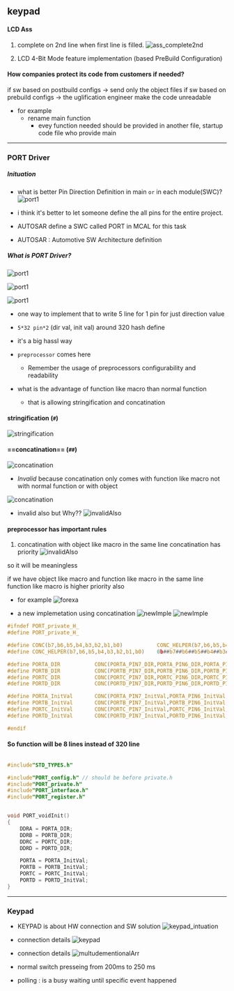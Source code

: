## keypad

#### LCD Ass

1. complete on 2nd line when first line is filled.
   ![ass_complete2nd](imgs/ass_complete2nd.JPG)

2. LCD 4-Bit Mode feature implementation (based PreBuild Configuration)

#### How companies protect its code from customers if needed?

if sw based on postbuild configs -> send only the object files
if sw based on prebuild configs -> the uglification engineer make the code unreadable

- for example
  - rename main function
    - evey function needed should be provided in another file, startup code file who provide main

---

### PORT Driver

##### Inituation

- what is better Pin Direction Definition in main `or` in each module(SWC)?
  ![port1](imgs/port1.JPG)

- i think it's better to let someone define the all pins for the entire project.
- AUTOSAR define a SWC called PORT in MCAL for this task
- AUTOSAR : Automotive SW Architecture definition

##### What is PORT Driver?

![port1](imgs/PORT_SWC.JPG)

![port1](imgs/port_conf.JPG)

![port1](imgs/port_way1.JPG)

- one way to implement that to write 5 line for 1 pin for just direction value
- `5*32 pin*2` (dir val, init val) around 320 hash define
- it's a big hassl way

- `preprocessor` comes here

  - Remember the usage of preprocessors configurability and readability

- what is the advantage of function like macro than normal function
  - that is allowing stringification and concatination

#### stringification (`#`)

![stringification](imgs/stringification.JPG)

#### ==concatination== (`##`)

![concatination](imgs/concatination.JPG)

- _Invalid_ because concatination only comes with function like macro
  not with normal function or with object

![concatination](imgs/objectLikeMacro.JPG)

- invalid also but Why??
  ![invalidAlso](imgs/invalidAlso.JPG)

#### preprocessor has important rules

1. concatination with object like macro in the same line
   concatination has priority
   ![invalidAlso](imgs/meaningless.JPG)

so it will be meaningless

if we have object like macro and function like macro in the same line
function like macro is higher priority also

- for example
  ![forexa](imgs/forexa.JPG)

- a new implemetation using concatination
  ![newImple](imgs/newImple.JPG)
  ![newImple](imgs/port_imple.JPG)

```c
#ifndef PORT_private_H_
#define PORT_private_H_

#define CONC(b7,b6,b5,b4,b3,b2,b1,b0)			CONC_HELPER(b7,b6,b5,b4,b3,b2,b1,b0)
#define CONC_HELPER(b7,b6,b5,b4,b3,b2,b1,b0)	0b##b7##b6##b5##b4##b3##b2##b1##b0

#define PORTA_DIR			CONC(PORTA_PIN7_DIR,PORTA_PIN6_DIR,PORTA_PIN5_DIR,PORTA_PIN4_DIR,PORTA_PIN3_DIR,PORTA_PIN2_DIR,PORTA_PIN1_DIR,PORTA_PIN0_DIR )
#define PORTB_DIR			CONC(PORTB_PIN7_DIR,PORTB_PIN6_DIR,PORTB_PIN5_DIR,PORTB_PIN4_DIR,PORTB_PIN3_DIR,PORTB_PIN2_DIR,PORTB_PIN1_DIR,PORTB_PIN0_DIR )
#define PORTC_DIR			CONC(PORTC_PIN7_DIR,PORTC_PIN6_DIR,PORTC_PIN5_DIR,PORTC_PIN4_DIR,PORTC_PIN3_DIR,PORTC_PIN2_DIR,PORTC_PIN1_DIR,PORTC_PIN0_DIR )
#define PORTD_DIR			CONC(PORTD_PIN7_DIR,PORTD_PIN6_DIR,PORTD_PIN5_DIR,PORTD_PIN4_DIR,PORTD_PIN3_DIR,PORTD_PIN2_DIR,PORTD_PIN1_DIR,PORTD_PIN0_DIR )

#define PORTA_InitVal		CONC(PORTA_PIN7_InitVal,PORTA_PIN6_InitVal,PORTA_PIN5_InitVal,PORTA_PIN4_InitVal,PORTA_PIN3_InitVal,PORTA_PIN2_InitVal,PORTA_PIN1_InitVal,PORTA_PIN0_InitVal)
#define PORTB_InitVal		CONC(PORTB_PIN7_InitVal,PORTB_PIN6_InitVal,PORTB_PIN5_InitVal,PORTB_PIN4_InitVal,PORTB_PIN3_InitVal,PORTB_PIN2_InitVal,PORTB_PIN1_InitVal,PORTB_PIN0_InitVal)
#define PORTC_InitVal		CONC(PORTC_PIN7_InitVal,PORTC_PIN6_InitVal,PORTC_PIN5_InitVal,PORTC_PIN4_InitVal,PORTC_PIN3_InitVal,PORTC_PIN2_InitVal,PORTC_PIN1_InitVal,PORTC_PIN0_InitVal)
#define PORTD_InitVal		CONC(PORTD_PIN7_InitVal,PORTD_PIN6_InitVal,PORTD_PIN5_InitVal,PORTD_PIN4_InitVal,PORTD_PIN3_InitVal,PORTD_PIN2_InitVal,PORTD_PIN1_InitVal,PORTD_PIN0_InitVal)

#endif
```

#### So function will be 8 lines instead of 320 line

```c

#include"STD_TYPES.h"

#include"PORT_config.h" // should be before private.h
#include"PORT_private.h"
#include"PORT_interface.h"
#include"PORT_register.h"


void PORT_voidInit()
{
	DDRA = PORTA_DIR;
	DDRB = PORTB_DIR;
	DDRC = PORTC_DIR;
	DDRD = PORTD_DIR;

	PORTA = PORTA_InitVal;
	PORTB = PORTB_InitVal;
	PORTC = PORTC_InitVal;
	PORTD = PORTD_InitVal;
}
```

---

### Keypad

- KEYPAD is about HW connection and SW solution
  ![keypad_intuation](imgs/keypad_intuation.JPG)

- connection details
  ![keypad](imgs/keypad.JPG)
- connection details
  ![multudementionalArr](imgs/multudementionalArr.JPG)

- normal switch presseing from 200ms to 250 ms
- polling : is a busy waiting until specific event happened
